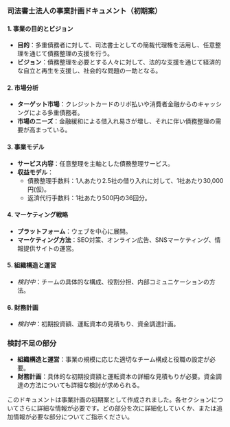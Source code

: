 ### 司法書士法人の事業計画ドキュメント（初期案）

#### 1. 事業の目的とビジョン
- **目的**：多重債務者に対して、司法書士としての簡裁代理権を活用し、任意整理を通じて債務整理の支援を行う。
- **ビジョン**：債務整理を必要とする人々に対して、法的な支援を通じて経済的な自立と再生を支援し、社会的な問題の一助となる。

#### 2. 市場分析
- **ターゲット市場**：クレジットカードのリボ払いや消費者金融からのキャッシングによる多重債務者。
- **市場のニーズ**：金融緩和による借入れ易さが増し、それに伴い債務整理の需要が高まっている。

#### 3. 事業モデル
- **サービス内容**：任意整理を主軸とした債務整理サービス。
- **収益モデル**：
  - 債務整理手数料：1人あたり2.5社の借り入れに対して、1社あたり30,000円(仮)。
  - 返済代行手数料：1社あたり500円の36回分。

#### 4. マーケティング戦略
- **プラットフォーム**：ウェブを中心に展開。
- **マーケティング方法**：SEO対策、オンライン広告、SNSマーケティング、情報提供サイトの運営。

#### 5. 組織構造と運営
- *検討中*：チームの具体的な構成、役割分担、内部コミュニケーションの方法。

#### 6. 財務計画
- *検討中*：初期投資額、運転資本の見積もり、資金調達計画。

### 検討不足の部分
- **組織構造と運営**：事業の規模に応じた適切なチーム構成と役職の設定が必要。
- **財務計画**：具体的な初期投資額と運転資本の詳細な見積もりが必要。資金調達の方法についても詳細な検討が求められる。

このドキュメントは事業計画の初期案として作成されました。各セクションについてさらに詳細な情報が必要です。どの部分を次に詳細化していくか、または追加情報が必要な部分についてご指示ください。